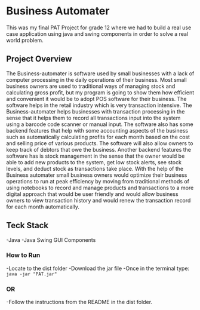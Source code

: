 # Business Automater
This was my final PAT Project for grade 12 where we had to build a real use case application using java and swing components in order to solve a real world problem.
## Project Overview
The Business-automater is software used by small businesses with a lack of computer processing in the daily operations of their business. Most small business owners are used to traditional ways of managing stock and calculating gross profit, but my program is going to show them how efficient and convenient it would be to adopt POS software for their business. The software helps in the retail industry which is very transaction intensive. The Business-automater helps businesses with transaction processing in the sense that it helps them to record all transactions input into the system using a barcode code scanner or manual input. The software also has some backend features that help with some accounting aspects of the business such as automatically calculating profits for each month based on the cost and selling price of various products. The software will also allow owners to keep track of debtors that owe the business. Another backend features the software has is stock management in the sense that the owner would be able to add new products to the system, get low stock alerts, see stock levels, and deduct stock as transactions take place. With the help of the Business automater small business owners would optimize their business operations to run at peak efficiency by moving from traditional methods of using notebooks to record and manage products and transactions to a more digital approach that would be user friendly and would allow business owners to view transaction history and would renew the transaction record for each month automatically. 

## Teck Stack
-Java
-Java Swing GUI Components

### How to Run
-Locate to the dist folder
-Download the jar file
-Once in the terminal type: `java -jar "PAT.jar"`

### OR 
-Follow the instructions from the README in the dist folder.
